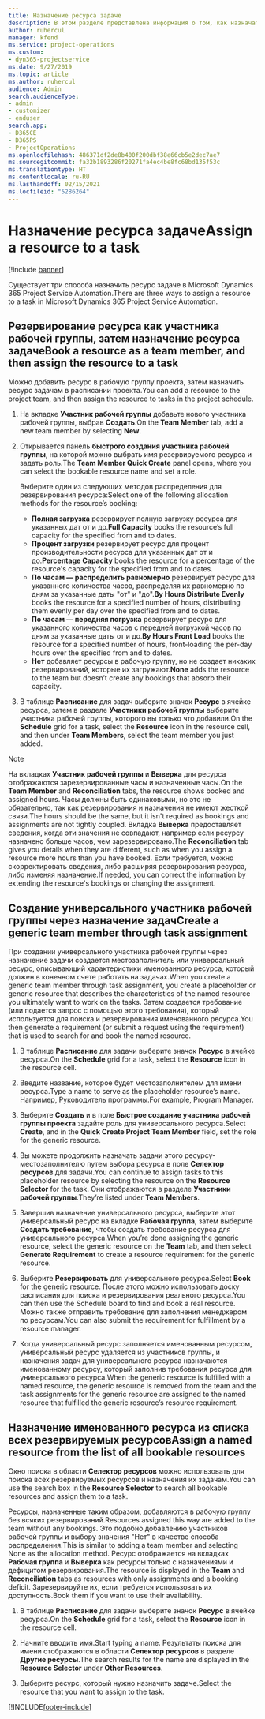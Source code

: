 ```yaml
---
title: Назначение ресурса задаче
description: В этом разделе представлена информация о том, как назначать ресурсы задачам.
author: ruhercul
manager: kfend
ms.service: project-operations
ms.custom:
- dyn365-projectservice
ms.date: 9/27/2019
ms.topic: article
ms.author: ruhercul
audience: Admin
search.audienceType:
- admin
- customizer
- enduser
search.app:
- D365CE
- D365PS
- ProjectOperations
ms.openlocfilehash: 486371df2de8b400f200dbf38e66cb5e2dec7ae7
ms.sourcegitcommit: fa32b1893286f20271fa4ec4be8fc68bd135f53c
ms.translationtype: HT
ms.contentlocale: ru-RU
ms.lasthandoff: 02/15/2021
ms.locfileid: "5286264"
---
```

# <a name="assign-a-resource-to-a-task"></a><span data-ttu-id="f6e3b-103">Назначение ресурса задаче</span><span class="sxs-lookup"><span data-stu-id="f6e3b-103">Assign a resource to a task</span></span>

[!include [banner](../includes/psa-now-project-operations.md)]

<span data-ttu-id="f6e3b-104">Существует три способа назначить ресурс задаче в Microsoft Dynamics 365 Project Service Automation.</span><span class="sxs-lookup"><span data-stu-id="f6e3b-104">There are three ways to assign a resource to a task in Microsoft Dynamics 365 Project Service Automation.</span></span>

## <a name="book-a-resource-as-a-team-member-and-then-assign-the-resource-to-a-task"></a><span data-ttu-id="f6e3b-105">Резервирование ресурса как участника рабочей группы, затем назначение ресурса задаче</span><span class="sxs-lookup"><span data-stu-id="f6e3b-105">Book a resource as a team member, and then assign the resource to a task</span></span>

<span data-ttu-id="f6e3b-106">Можно добавить ресурс в рабочую группу проекта, затем назначить ресурс задачам в расписании проекта.</span><span class="sxs-lookup"><span data-stu-id="f6e3b-106">You can add a resource to the project team, and then assign the resource to tasks in the project schedule.</span></span>

1. <span data-ttu-id="f6e3b-107">На вкладке **Участник рабочей группы** добавьте нового участника рабочей группы, выбрав **Создать**.</span><span class="sxs-lookup"><span data-stu-id="f6e3b-107">On the **Team Member** tab, add a new team member by selecting **New**.</span></span> 

2. <span data-ttu-id="f6e3b-108">Открывается панель **быстрого создания участника рабочей группы**, на которой можно выбрать имя резервируемого ресурса и задать роль.</span><span class="sxs-lookup"><span data-stu-id="f6e3b-108">The **Team Member Quick Create** panel opens, where you can select the bookable resource name and set a role.</span></span> 

    <span data-ttu-id="f6e3b-109">Выберите один из следующих методов распределения для резервирования ресурса:</span><span class="sxs-lookup"><span data-stu-id="f6e3b-109">Select one of the following allocation methods for the resource’s booking:</span></span>

    - <span data-ttu-id="f6e3b-110">**Полная загрузка** резервирует полную загрузку ресурса для указанных дат от и до.</span><span class="sxs-lookup"><span data-stu-id="f6e3b-110">**Full Capacity** books the resource’s full capacity for the specified from and to dates.</span></span>
    - <span data-ttu-id="f6e3b-111">**Процент загрузки** резервирует ресурс для процент производительности ресурса для указанных дат от и до.</span><span class="sxs-lookup"><span data-stu-id="f6e3b-111">**Percentage Capacity** books the resource for a percentage of the resource's capacity for the specified from and to dates.</span></span>
    - <span data-ttu-id="f6e3b-112">**По часам — распределить равномерно** резервирует ресурс для указанного количества часов, распределяя их равномерно по дням за указанные даты "от" и "до".</span><span class="sxs-lookup"><span data-stu-id="f6e3b-112">**By Hours Distribute Evenly** books the resource for a specified number of hours, distributing them evenly per day over the specified from and to dates.</span></span>
    - <span data-ttu-id="f6e3b-113">**По часам — передняя погрузка** резервирует ресурс для указанного количества часов с передней погрузкой часов по дням за указанные даты от и до.</span><span class="sxs-lookup"><span data-stu-id="f6e3b-113">**By Hours Front Load** books the resource for a specified number of hours, front-loading the per-day hours over the specified from and to dates.</span></span>
    - <span data-ttu-id="f6e3b-114">**Нет** добавляет ресурсы в рабочую группу, но не создает никаких резервирований, которые их загружают.</span><span class="sxs-lookup"><span data-stu-id="f6e3b-114">**None** adds the resource to the team but doesn’t create any bookings that absorb their capacity.</span></span>

3. <span data-ttu-id="f6e3b-115">В таблице **Расписание** для задач выберите значок **Ресурс** в ячейке ресурса, затем в разделе **Участники рабочей группы** выберите участника рабочей группы, которого вы только что добавили.</span><span class="sxs-lookup"><span data-stu-id="f6e3b-115">On the **Schedule** grid for a task, select the **Resource** icon in the resource cell, and then under **Team Members**, select the team member you just added.</span></span> 

> [!NOTE]
> <span data-ttu-id="f6e3b-116">На вкладках **Участник рабочей группы** и **Выверка** для ресурса отображаются зарезервированные часы и назначенные часы.</span><span class="sxs-lookup"><span data-stu-id="f6e3b-116">On the **Team Member** and **Reconciliation** tabs, the resource shows booked and assigned hours.</span></span> <span data-ttu-id="f6e3b-117">Часы должны быть одинаковыми, но это не обязательно, так как резервирования и назначения не имеют жесткой связи.</span><span class="sxs-lookup"><span data-stu-id="f6e3b-117">The hours should be the same, but it isn't required as bookings and assignments are not tightly coupled.</span></span> <span data-ttu-id="f6e3b-118">Вкладка **Выверка** предоставляет сведения, когда эти значения не совпадают, например если ресурсу назначено больше часов, чем зарезервировано.</span><span class="sxs-lookup"><span data-stu-id="f6e3b-118">The **Reconciliation** tab gives you details when they are different, such as when you assign a resource more hours than you have booked.</span></span> <span data-ttu-id="f6e3b-119">Если требуется, можно скорректировать сведения, либо расширяя резервирования ресурса, либо изменяя назначение.</span><span class="sxs-lookup"><span data-stu-id="f6e3b-119">If needed, you can correct the information by extending the resource's bookings or changing the assignment.</span></span>

## <a name="create-a-generic-team-member-through-task-assignment"></a><span data-ttu-id="f6e3b-120">Создание универсального участника рабочей группы через назначение задач</span><span class="sxs-lookup"><span data-stu-id="f6e3b-120">Create a generic team member through task assignment</span></span>

<span data-ttu-id="f6e3b-121">При создании универсального участника рабочей группы через назначение задачи создается местозаполнитель или универсальный ресурс, описывающий характеристики именованного ресурса, который должен в конечном счете работать на задачах.</span><span class="sxs-lookup"><span data-stu-id="f6e3b-121">When you create a generic team member through task assignment, you create a placeholder or generic resource that describes the characteristics of the named resource you ultimately want to work on the tasks.</span></span> <span data-ttu-id="f6e3b-122">Затем создается требование (или подается запрос с помощью этого требования), который используется для поиска и резервирования именованного ресурса.</span><span class="sxs-lookup"><span data-stu-id="f6e3b-122">You then generate a requirement (or submit a request using the requirement) that is used to search for and book the named resource.</span></span>

1. <span data-ttu-id="f6e3b-123">В таблице **Расписание** для задачи выберите значок **Ресурс** в ячейке ресурса.</span><span class="sxs-lookup"><span data-stu-id="f6e3b-123">On the **Schedule** grid for a task, select the **Resource** icon in the resource cell.</span></span>

2. <span data-ttu-id="f6e3b-124">Введите название, которое будет местозаполнителем для имени ресурса.</span><span class="sxs-lookup"><span data-stu-id="f6e3b-124">Type a name to serve as the placeholder resource’s name.</span></span> <span data-ttu-id="f6e3b-125">Например, Руководитель программы.</span><span class="sxs-lookup"><span data-stu-id="f6e3b-125">For example, Program Manager.</span></span>

3. <span data-ttu-id="f6e3b-126">Выберите **Создать** и в поле **Быстрое создание участника рабочей группы проекта** задайте роль для универсального ресурса.</span><span class="sxs-lookup"><span data-stu-id="f6e3b-126">Select **Create**, and in the **Quick Create Project Team Member** field, set the role for the generic resource.</span></span>

4. <span data-ttu-id="f6e3b-127">Вы можете продолжить назначать задачи этого ресурсу-местозаполнителю путем выбора ресурса в поле **Селектор ресурсов** для задачи.</span><span class="sxs-lookup"><span data-stu-id="f6e3b-127">You can continue to assign tasks to this placeholder resource by selecting the resource on the **Resource Selector** for the task.</span></span> <span data-ttu-id="f6e3b-128">Они отображаются в разделе **Участники рабочей группы**.</span><span class="sxs-lookup"><span data-stu-id="f6e3b-128">They’re listed under **Team Members**.</span></span>

5. <span data-ttu-id="f6e3b-129">Завершив назначение универсального ресурса, выберите этот универсальный ресурс на вкладке **Рабочая группа**, затем выберите **Создать требование**, чтобы создать требование ресурса для универсального ресурса.</span><span class="sxs-lookup"><span data-stu-id="f6e3b-129">When you’re done assigning the generic resource, select the generic resource on the **Team** tab, and then select **Generate Requirement** to create a resource requirement for the generic resource.</span></span>

6. <span data-ttu-id="f6e3b-130">Выберите **Резервировать** для универсального ресурса.</span><span class="sxs-lookup"><span data-stu-id="f6e3b-130">Select **Book** for the generic resource.</span></span> <span data-ttu-id="f6e3b-131">После этого можно использовать доску расписания для поиска и резервирования реального ресурса.</span><span class="sxs-lookup"><span data-stu-id="f6e3b-131">You can then use the Schedule board to find and book a real resource.</span></span> <span data-ttu-id="f6e3b-132">Можно также отправить требование для заполнения менеджером по ресурсам.</span><span class="sxs-lookup"><span data-stu-id="f6e3b-132">You can also submit the requirement for fulfillment by a resource manager.</span></span>

7. <span data-ttu-id="f6e3b-133">Когда универсальный ресурс заполняется именованным ресурсом, универсальный ресурс удаляется из участников группы, и назначения задач для универсального ресурса назначаются именованному ресурсу, который заполнив требования ресурса для универсального ресурса.</span><span class="sxs-lookup"><span data-stu-id="f6e3b-133">When the generic resource is fulfilled with a named resource, the generic resource is removed from the team and the task assignments for the generic resource are assigned to the named resource that fulfilled the generic resource’s resource requirement.</span></span>

## <a name="assign-a-named-resource-from-the-list-of-all-bookable-resources"></a><span data-ttu-id="f6e3b-134">Назначение именованного ресурса из списка всех резервируемых ресурсов</span><span class="sxs-lookup"><span data-stu-id="f6e3b-134">Assign a named resource from the list of all bookable resources</span></span>

<span data-ttu-id="f6e3b-135">Окно поиска в области **Селектор ресурсов** можно использовать для поиска всех резервируемых ресурсов и назначения их задачам.</span><span class="sxs-lookup"><span data-stu-id="f6e3b-135">You can use the search box in the **Resource Selector** to search all bookable resources and assign them to a task.</span></span>

<span data-ttu-id="f6e3b-136">Ресурсы, назначенные таким образом, добавляются в рабочую группу без всяких резервирований.</span><span class="sxs-lookup"><span data-stu-id="f6e3b-136">Resources assigned this way are added to the team without any bookings.</span></span> <span data-ttu-id="f6e3b-137">Это подобно добавлению участников рабочей группы и выбору значения "Нет" в качестве способа распределения.</span><span class="sxs-lookup"><span data-stu-id="f6e3b-137">This is similar to adding a team member and selecting None as the allocation method.</span></span> <span data-ttu-id="f6e3b-138">Ресурс отображается на вкладках **Рабочая группа** и **Выверка** как ресурсы только с назначениями и дефицитом резервирования.</span><span class="sxs-lookup"><span data-stu-id="f6e3b-138">The resource is displayed in the **Team** and **Reconciliation** tabs as resources with only assignments and a booking deficit.</span></span> <span data-ttu-id="f6e3b-139">Зарезервируйте их, если требуется использовать их доступность.</span><span class="sxs-lookup"><span data-stu-id="f6e3b-139">Book them if you want to use their availability.</span></span>

1. <span data-ttu-id="f6e3b-140">В таблице **Расписание** для задачи выберите значок **Ресурс** в ячейке ресурса.</span><span class="sxs-lookup"><span data-stu-id="f6e3b-140">On the **Schedule** grid for a task, select the **Resource** icon in the resource cell.</span></span>

2. <span data-ttu-id="f6e3b-141">Начните вводить имя.</span><span class="sxs-lookup"><span data-stu-id="f6e3b-141">Start typing a name.</span></span> <span data-ttu-id="f6e3b-142">Результаты поиска для имени отображаются в области **Селектор ресурсов** в разделе **Другие ресурсы**.</span><span class="sxs-lookup"><span data-stu-id="f6e3b-142">The search results for the name are displayed in the **Resource Selector** under **Other Resources**.</span></span>

3. <span data-ttu-id="f6e3b-143">Выберите ресурс, который нужно назначить задаче.</span><span class="sxs-lookup"><span data-stu-id="f6e3b-143">Select the resource that you want to assign to the task.</span></span>



[!INCLUDE[footer-include](../includes/footer-banner.md)]